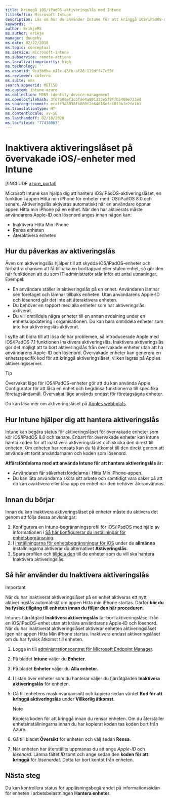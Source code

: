 ```yaml
---
title: Kringgå iOS/iPadOS-aktiveringslås med Intune
titleSuffix: Microsoft Intune
description: Läs om hur du använder Intune för att kringgå iOS/iPadOS-aktiveringslåset och få åtkomst till låsta enheter.
keywords: ''
author: ErikjeMS
ms.author: erikje
manager: dougeby
ms.date: 02/22/2018
ms.topic: conceptual
ms.service: microsoft-intune
ms.subservice: remote-actions
ms.localizationpriority: high
ms.technology: ''
ms.assetid: 9ca3b0ba-e41c-45fb-af28-119dff47c59f
ms.reviewer: coferro
ms.suite: ems
search.appverid: MET150
ms.custom: intune-azure
ms.collection: M365-identity-device-management
ms.openlocfilehash: 3f67a08ef3cbfae4a801333e5f8ffb5469e723ed
ms.sourcegitcommit: ecaff388038fb800f2e646f8efcf8f3b1e2fd1b1
ms.translationtype: HT
ms.contentlocale: sv-SE
ms.lasthandoff: 02/18/2020
ms.locfileid: "77438063"
---
```

# <a name="disable-activation-lock-on-supervised-iosipados-devices-with-intune"></a>Inaktivera aktiveringslåset på övervakade iOS/-enheter med Intune


[!INCLUDE [azure_portal](../includes/azure_portal.md)]

Microsoft Intune kan hjälpa dig att hantera iOS/iPadOS-aktiveringslåset, en funktion i appen Hitta min iPhone för enheter med iOS/iPadOS 8.0 och senare. Aktiveringslås aktiveras automatiskt när en användare öppnar appen Hitta min iPhone på en enhet. När den har aktiverats måste användarens Apple-ID och lösenord anges innan någon kan:

- Inaktivera Hitta Min iPhone
- Rensa enheten
- Återaktivera enheten

## <a name="how-activation-lock-affects-you"></a>Hur du påverkas av aktiveringslås

Även om aktiveringslås hjälper till att skydda iOS/iPadOS-enheter och förbättra chansen att få tillbaka en borttappad eller stulen enhet, så gör den här funktionen att du som IT-administratör står inför ett antal utmaningar. Exempel:

- En användare ställer in aktiveringslås på en enhet. Användaren lämnar sen företaget och lämnar tillbaks enheten. Utan användarens Apple-ID och lösenord går det inte att återaktivera enheten.
- Du behöver en rapport med alla enheter som har aktiveringslås aktiverat.
- Du vill omtilldela några enheter till en annan avdelning under en enhetsuppdatering i organisationen. Du kan bara omtilldela enheter som inte har aktiveringslås aktiverat.

I syfte att bidra till att lösa de här problemen, så introducerade Apple med iOS/iPadOS 7.1 funktionen Inaktivera aktiveringslås. Inaktivera aktiveringslås gör det möjligt att ta bort aktiveringslås från övervakade enheter utan att ha användarens Apple-ID och lösenord. Övervakade enheter kan generera en enhetsspecifik kod för att kringgå aktiveringslåset, vilken lagras på Apples aktiveringsserver.

>[!TIP]
>Övervakat läge för iOS/iPadOS-enheter gör att du kan använda Apple Configurator för att låsa en enhet och begränsa funktionerna till specifika företagsändamål. Övervakat läge används endast för företagsägda enheter.

Du kan läsa mer om aktiveringslåset på [Apples webbplats](https://support.apple.com/HT201365).

## <a name="how-intune-helps-you-manage-activation-lock"></a>Hur Intune hjälper dig att hantera aktiveringslås
Intune kan begära status för aktiveringslåset för övervakade enheter som kör iOS/iPadOS 8.0 och senare. Enbart för övervakade enheter kan Intune hämta koden för att inaktivera aktiveringslåset och skicka den direkt till enheten. Om enheten har rensats kan du få åtkomst till den direkt genom att använda ett tomt användarnamn och koden som lösenord.

**Affärsfördelarna med att använda Intune för att hantera aktiveringslås är:**

- Användaren får säkerhetsfördelarna i Hitta Min iPhone-appen.
- Du kan låta användarna sköta sitt arbete och samtidigt vara säker på att du kan avaktivera eller låsa upp en enhet när den behöver återanvändas.

## <a name="before-you-start"></a>Innan du börjar
Innan du kan inaktivera aktiveringslåset på enheter måste du aktivera det genom att följa dessa anvisningar:

1. Konfigurera en Intune-begränsningsprofil för iOS/iPadOS med hjälp av informationen i [Så här konfigurerar du inställningar för enhetsbegränsning](/intune-azure/configure-devices/how-to-configure-device-restrictions).
2. I [inställningarna för enhetsbegränsningar för iOS](../configuration/device-restrictions-ios.md) under de **allmänna** inställningarna aktiverar du alternativet **Aktiveringslås**.
3. Spara profilen och [tilldela den](../configuration/device-profile-assign.md) till de enheter som du vill ska hantera Inaktivera aktiveringslås.


## <a name="how-to-use-disable-activation-lock"></a>Så här använder du Inaktivera aktiveringslås

>[!IMPORTANT]
>När du har inaktiverat aktiveringslåset på en enhet aktiveras ett nytt aktiveringslås automatiskt om appen Hitta min iPhone startas. Därför **bör du ha fysisk tillgång till enheten innan du följer den här proceduren**.

Intunes fjärråtgärd **Inaktivera aktiveringslås** tar bort aktiveringslåset från en iOS/iPadOS-enhet utan att kräva användarens Apple-ID och lösenord. När du har inaktiverat aktiveringslåset aktiverar enheten aktiveringslåset igen när appen Hitta Min iPhone startas. Inaktivera endast aktiveringslåset om du har fysisk åtkomst till enheten.

1. Logga in till [administrationscentret för Microsoft Endpoint Manager](https://go.microsoft.com/fwlink/?linkid=2109431).
3. På bladet **Intune** väljer du **Enheter**.
4. På bladet **Enheter** väljer du **Alla enheter**.
5. I listan över enheter som du hanterar väljer du fjärråtgärden **Inaktivera aktiveringslås** för enheten.
6. Gå till enhetens maskinvaruavsnitt och kopiera sedan värdet **Kod för att kringgå aktiveringslås** under **Villkorlig åtkomst**.

    >[!NOTE]
    >Kopiera koden för att kringgå innan du rensar enheten. Om du återställer enhetsinställningarna innan du har kopierat koden tas koden bort från Azure.

7. Gå till bladet **Översikt** för enheten och välj sedan **Rensa**.
8. När enheten har återställts uppmanas du att ange *Apple-ID* och *lösenord*. Lämna fältet *ID* tomt och ange sedan den **koden för att kringgå** för *lösenordet*. Detta tar bort kontot från enheten. 


## <a name="next-steps"></a>Nästa steg

Du kan kontrollera status för upplåsningsbegärandet på informationssidan för enheten i arbetsbelastningen **Hantera enheter**.
